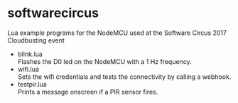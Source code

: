 # softwarecircus
Lua example programs for the NodeMCU used at the Software Circus 2017 Cloudbusting event

* blink.lua  
Flashes the D0 led on the NodeMCU with a 1 Hz frequency.
* wifi.lua  
Sets the wifi credentials and tests the connectivity by calling a webhook.
* testpir.lua  
Prints a message onscreen if a PIR sensor fires.
